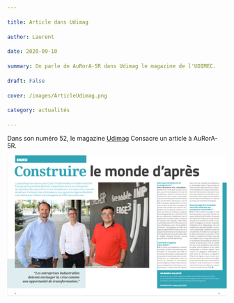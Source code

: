 ```yaml
---

title: Article dans Udimag

author: Laurent

date: 2020-09-10

summary: On parle de AuRorA-5R dans Udimag le magazine de l'UDIMEC.

draft: False

cover: /images/ArticleUdimag.png

category: actualités

---
```


Dans son numéro 52, le magazine [Udimag](https://www.google.com/url?q=https://www.udimec.fr/sites/default/files/udimag_52_planche_bd.pdf&sa=D&source=editors&ust=1612428848525000&usg=AOvVaw1ifQj4HwjxPZAupDDEN_bw) Consacre un article à AuRorA-5R.

![](images/image1.png)

